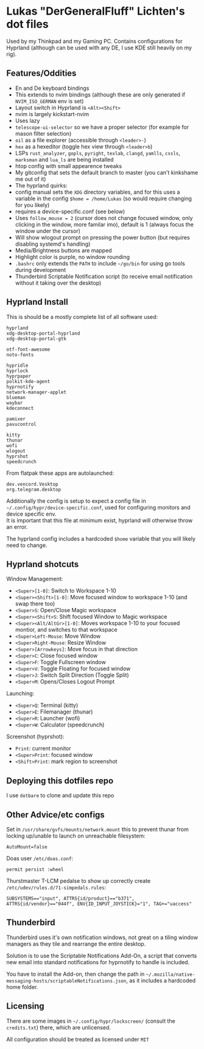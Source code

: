 # Lukas "DerGeneralFluff" Lichten's dot files
Used by my Thinkpad and my Gaming PC. Contains configurations for Hyprland
(although can be used with any DE, I use KDE still heavily on my rig).  

## Features/Oddities
- En and De keyboard bindings
 - This extends to nvim bindings (although these are only generated if `NVIM_ISO_GERMAN` env is set)
 - Layout switch in Hyprland is `<Alt><Shift>`
- nvim is largely kickstart-nvim
 - Uses lazy
 - `telescope-ui-selector` so we have a proper selector (for example for mason filter selection)
 - `oil` as a file explorer (accessible through `<leader>-`)
 - `hex` as a hexeditor (toggle hex view through `<leader>b`)
 - LSPs `rust_analyzer`, `gopls`, `pyright`, `texlab`, `clangd`, `yamlls`, `cssls`, `marksman` and `lua_ls` are being installed
- htop config with small appearence tweaks
- My gitconfig that sets the default branch to master (you can't kinkshame me out of it)
- The hyprland quirks:
 - config manual sets the `XDG` directory variables, and for this uses a variable in the config `$home = /home/Lukas` (so would require changing for you likely)
 - requires a device-specific.conf (see below)
 - Uses `follow_mouse = 2` (cursor does not change focused window, only clicking in the window, more familar imo), default is 1 (always focus the window under the cursor)
 - Will show wlogout prompt on pressing the power button (but requires disabling systemd's handling)
 - Media/Brightness buttons are mapped
 - Highlight color is purple, no window rounding
- `.bashrc` only extends the `PATH` to include `~/go/bin` for using go tools during development
- Thunderbird Scriptable Notification script (to receive email notification without it taking over the desktop)

## Hyprland Install
This is should be a mostly complete list of all software used:
```
hyprland
xdg-desktop-portal-hyprland
xdg-desktop-portal-gtk

otf-font-awesome
noto-fonts

hypridle
hyprlock
hyprpaper
polkit-kde-agent
hyprnotify
network-manager-applet
blueman
waybar
kdeconnect

pamixer
pavucontrol

kitty
thunar
wofi
wlogout
hyprshot
speedcrunch
```

From flatpak these apps are autolaunched:
```
dev.vencord.Vesktop
org.telegram.desktop
```

Additionally the config is setup to expect a config file in `~/.config/hypr/device-specific.conf`,
used for configuring monitors and device specific env.  
It is important that this file at minimum exist, hyprland will otherwise throw an error.
  
The hyprland config includes a hardcoded `$home` variable that you will likely need to change.

## Hyprland shotcuts
Window Management:
- `<Super>[1-0]`: Switch to Workspace 1-10
- `<Super><Shift>[1-0]`: Move focused window to workspace 1-10 (and swap there too)
- `<Super>S`: Open/Close Magic workspace
- `<Super><Shift>S`: Shift focused Window to Magic workspace
- `<Super><Alt/AltGr>[1-0]`: Moves workspace 1-10 to your focused montior, and switches to that workspace
- `<Super>Left-Mouse`: Move Window
- `<Super>Right-Mouse`: Resize Window
- `<Super>[Arrowkeys]`: Move focus in that direction
- `<Super>C`: Close focused window
- `<Super>F`: Toggle Fullscreen window
- `<Super>V`: Toggle Floating for focused window
- `<Super>J`: Switch Split Direction (Toggle Split)
- `<Super>M`: Opens/Closes Logout Prompt

Launching:
- `<Super>Q`: Terminal (kitty)
- `<Super>E`: Filemanager (thunar)
- `<Super>R`: Launcher (wofi)
- `<Super>W`: Calculator (speedcrunch)

Screenshot (hyprshot):
- `Print`: current monitor
- `<Super>Print`: focused window
- `<Shift>Print`: mark region to screenshot

## Deploying this dotfiles repo
I use `dotbare` to clone and update this repo

## Other Advice/etc configs
Set in `/usr/share/gvfs/mounts/network.mount` this to prevent thunar from locking up/unable to launch on unreachable filesystem:
```
AutoMount=false
```
  
Doas user `/etc/doas.conf`:
```
permit persist :wheel
```
  
Thurstmaster T-LCM pedalse to show up correctly create `/etc/udev/rules.d/71-simpedals.rules`:
```
SUBSYSTEMS=="input", ATTRS{id/product}=="b371", ATTRS{id/vendor}=="044f", ENV{ID_INPUT_JOYSTICK}="1", TAG+="uaccess"
```
  
## Thunderbird
Thunderbird uses it's own notification windows, 
not great on a tiling window managers as they tile and rearrange the entire desktop.  
  
Solution is to use the Scriptable Notifications Add-On, 
a script that converts new email into standard notifications for hyprnotify to handle is included.
  
You have to install the Add-on, then change the path in `~/.mozilla/native-messaging-hosts/scriptableNotifications.json`, as it includes a hardcoded home folder.

## Licensing
There are some images in `~/.config/hypr/lockscreen/` (consult the `credits.txt`) there, which are unlicensed.  
  
All configuration should be treated as licensed under `MIT`
